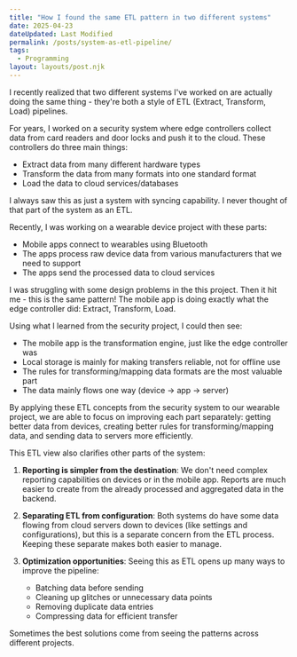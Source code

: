```yaml
---
title: "How I found the same ETL pattern in two different systems"
date: 2025-04-23
dateUpdated: Last Modified
permalink: /posts/system-as-etl-pipeline/
tags:
  - Programming
layout: layouts/post.njk
---
```


I recently realized that two different systems I've worked on are actually doing the same thing - they're both a style of ETL (Extract, Transform, Load) pipelines.

For years, I worked on a security system where edge controllers collect data from card readers and door locks and push it to the cloud. These controllers do three main things:

- Extract data from many different hardware types
- Transform the data from many formats into one standard format
- Load the data to cloud services/databases

I always saw this as just a system with syncing capability. I never thought of that part of the system as an ETL.

Recently, I was working on a wearable device project with these parts:

- Mobile apps connect to wearables using Bluetooth
- The apps process raw device data from various manufacturers that we need to support
- The apps send the processed data to cloud services

I was struggling with some design problems in the this project. Then it hit me - this is the same pattern! The mobile app is doing exactly what the edge controller did: Extract, Transform, Load.

Using what I learned from the security project, I could then see:

- The mobile app is the transformation engine, just like the edge controller was
- Local storage is mainly for making transfers reliable, not for offline use
- The rules for transforming/mapping data formats are the most valuable part
- The data mainly flows one way (device → app → server)

By applying these ETL concepts from the security system to our wearable project, we are able to focus on improving each part separately: getting better data from devices, creating better rules for transforming/mapping data, and sending data to servers more efficiently.

This ETL view also clarifies other parts of the system:

1. **Reporting is simpler from the destination**: We don't need complex reporting capabilities on devices or in the mobile app. Reports are much easier to create from the already processed and aggregated data in the backend.

2. **Separating ETL from configuration**: Both systems do have some data flowing from cloud servers down to devices (like settings and configurations), but this is a separate concern from the ETL process. Keeping these separate makes both easier to manage.

3. **Optimization opportunities**: Seeing this as ETL opens up many ways to improve the pipeline:

    - Batching data before sending
    - Cleaning up glitches or unnecessary data points
    - Removing duplicate data entries
    - Compressing data for efficient transfer

Sometimes the best solutions come from seeing the patterns across different projects.
